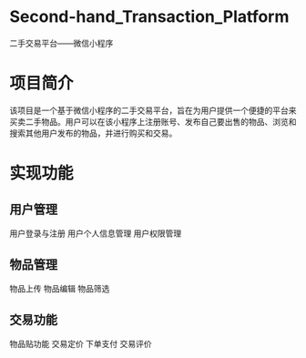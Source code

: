 # Second-hand_Transaction_Platform
二手交易平台——微信小程序

# 项目简介

该项目是一个基于微信小程序的二手交易平台，旨在为用户提供一个便捷的平台来买卖二手物品。用户可以在该小程序上注册账号、发布自己要出售的物品、浏览和搜索其他用户发布的物品，并进行购买和交易。

# 实现功能

## 用户管理
  用户登录与注册
  用户个人信息管理
  用户权限管理
## 物品管理
  物品上传
  物品编辑
  物品筛选
## 交易功能
  物品贴功能
  交易定价
  下单支付
  交易评价
## 
